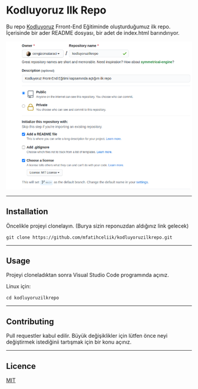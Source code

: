 # Kodluyoruz Ilk Repo

Bu repo [Kodluyoruz](https://www.kodluyoruz.org/) Frront-End Eğitiminde oluşturduğumuz ilk repo. İçerisinde bir ader README dosyası, bir adet de index.html barındırıyor.

![image](/github.png)

<hr>

## Installation

Öncelikle projeyi clonelayın. (Burya sizin reponuzdan aldığınız link gelecek)
```
git clone https://github.com/mfatihceliik/kodluyoruzilkrepo.git
```

<hr>

## Usage

Projeyi cloneladıktan sonra Visual Studio Code programında açınız.

Linux için: 
```
cd kodluyoruzilkrepo
```

<hr>

## Contributing

Pull requestler kabul edilir. Büyük değişiklikler için lütfen önce neyi değiştirmek istediğinii tartışmak için bir konu açınız.

<hr>

## Licence 

[MIT](https://choosealicense.com/licenses/mit/)